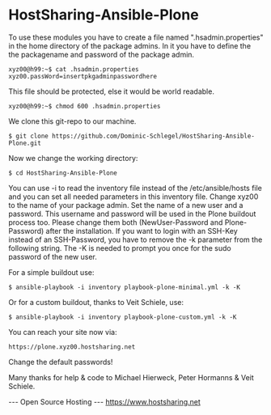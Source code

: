 HostSharing-Ansible-Plone
=========================

To use these modules you have to create a file named ".hsadmin.properties" in the home directory of the package admins. In it you have to define the the packagename and password of the package admin.

    xyz00@h99:~$ cat .hsadmin.properties 
    xyz00.passWord=insertpkgadminpasswordhere

This file should be protected, else it would be world readable.

    xyz00@h99:~$ chmod 600 .hsadmin.properties

We clone this git-repo to our machine.

    $ git clone https://github.com/Dominic-Schlegel/HostSharing-Ansible-Plone.git

Now we change the working directory:

    $ cd HostSharing-Ansible-Plone

You can use -i to read the inventory file instead of the /etc/ansible/hosts file and you can set all needed parameters in this inventory file. Change xyz00 to the name of your package admin. Set the name of a new user and a password. This username and password will be used in the Plone buildout process too. Please change them both (NewUser-Password and Plone-Password) after the installation. If you want to login with an SSH-Key instead of an SSH-Password, you have to remove the -k parameter from the following string. The -K is needed to prompt you once for the sudo password of the new user.

For a simple buildout use:

    $ ansible-playbook -i inventory playbook-plone-minimal.yml -k -K
    
Or for a custom buildout, thanks to Veit Schiele, use:

    $ ansible-playbook -i inventory playbook-plone-custom.yml -k -K

You can reach your site now via:

    https://plone.xyz00.hostsharing.net

Change the default passwords!

Many thanks for help & code to Michael Hierweck, Peter Hormanns & Veit Schiele.

--- Open Source Hosting ---
 https://www.hostsharing.net
